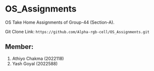 # OS_Assignments
OS Take Home Assignments of Group-44 (Section-A).

Git Clone Link: ``https://github.com/Alpha-rgb-cell/OS_Assignments.git``

## Member:
  1. Athiyo Chakma (2022118)
  2. Yash Goyal (2022588) 
